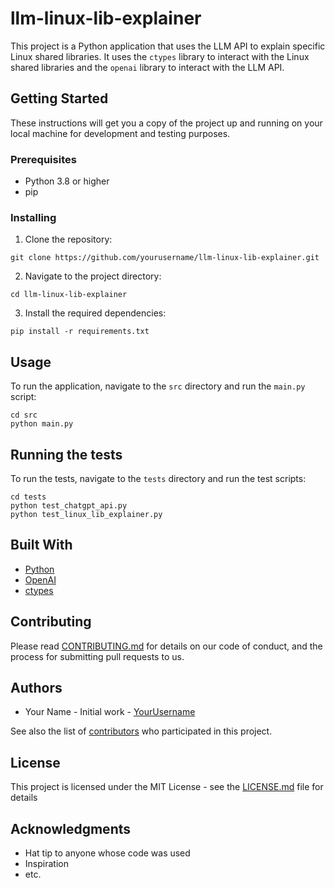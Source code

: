 # llm-linux-lib-explainer

This project is a Python application that uses the LLM API to explain specific Linux shared libraries. It uses the `ctypes` library to interact with the Linux shared libraries and the `openai` library to interact with the LLM API.

## Getting Started

These instructions will get you a copy of the project up and running on your local machine for development and testing purposes.

### Prerequisites

- Python 3.8 or higher
- pip

### Installing

1. Clone the repository:
```
git clone https://github.com/yourusername/llm-linux-lib-explainer.git
```

2. Navigate to the project directory:
```
cd llm-linux-lib-explainer
```

3. Install the required dependencies:
```
pip install -r requirements.txt
```

## Usage

To run the application, navigate to the `src` directory and run the `main.py` script:

```
cd src
python main.py
```

## Running the tests

To run the tests, navigate to the `tests` directory and run the test scripts:

```
cd tests
python test_chatgpt_api.py
python test_linux_lib_explainer.py
```

## Built With

- [Python](https://www.python.org/)
- [OpenAI](https://www.openai.com/)
- [ctypes](https://docs.python.org/3/library/ctypes.html)

## Contributing

Please read [CONTRIBUTING.md](https://gist.github.com/yourusername/yourcontributingmdlink) for details on our code of conduct, and the process for submitting pull requests to us.

## Authors

- Your Name - Initial work - [YourUsername](https://github.com/yourusername)

See also the list of [contributors](https://github.com/yourusername/llm-linux-lib-explainer/contributors) who participated in this project.

## License

This project is licensed under the MIT License - see the [LICENSE.md](LICENSE.md) file for details

## Acknowledgments

- Hat tip to anyone whose code was used
- Inspiration
- etc.
